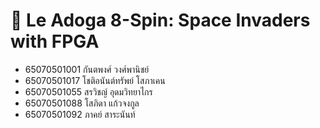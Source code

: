 # 👾 Le Adoga 8-Spin: Space Invaders with FPGA

- 65070501001 กันตพงศ์ วงศ์พานิชย์
- 65070501017 โชติอนันต์ทรัพย์ โสภาเคน
- 65070501055 สรวิชญ์ อุดมวิทยาไกร
- 65070501088 โสภิดา แก้วจงกูล
- 65070501092 ภาคย์ สาระนันท์

